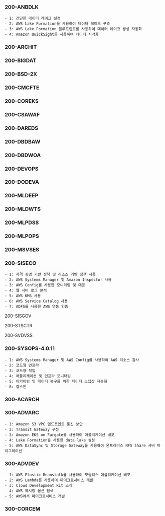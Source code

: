 ### 200-ANBDLK
    - 1: 간단한 데이터 레이크 설정
    - 2: AWS Lake Formation을 사용하여 데이터 레이크 구축
    - 3: AWS Lake Formation 블루프린트를 사용하여 데이터 레이크 생성 자동화
    - 4: Amazon QuickSight를 사용하여 데이터 시각화

### 200-ARCHIT
### 200-BIGDAT
### 200-BSD-2X
### 200-CMCFTE
### 200-COREKS
### 200-CSAWAF
### 200-DAREDS
### 200-DBDBAW
### 200-DBDWOA
### 200-DEVOPS
### 200-DODEVA
### 200-MLDEEP
### 200-MLDWTS
### 200-MLPDSS
### 200-MLPOPS
### 200-MSVSES


### 200-SISECO
    - 1: 자격 증명 기반 정책 및 리소스 기반 정책 사용
    - 2: AWS Systems Manager 및 Amazon Inspector 사용
    - 3: AWS Config를 사용한 모니터링 및 대응
    - 4: 웹 서버 로그 분석
    - 5: AWS KMS 사용
    - 6: AWS Service Catalog 사용
    - 7: ADFS를 사용한 AWS 연동 인증

200-SISGOV

200-STSCTR

200-SVDVSS

### 200-SYSOPS-4.0.11
    - 1: AWS Systems Manager 및 AWS Config를 사용하여 AWS 리소스 감사
    - 2: 코드형 인프라
    - 3: 코드형 작업
    - 4: 애플리케이션 및 인프라 모니터링
    - 5: 아카이빙 및 데이터 복구를 위한 데이터 스냅샷 자동화
    - 6: 캡스톤

### 300-ACARCH

### 300-ADVARC
    - 1: Amazon S3 VPC 엔드포인트 통신 보안
    - 2: Transit Gateway 구성
    - 3: Amazon EKS on Fargate를 사용하여 애플리케이션 배포
    - 4: Lake Formation을 사용한 data lake 설정
    - 5: AWS DataSync 및 Storage Gateway를 사용하여 온프레미스 NFS Share 서버 마이그레이션


### 300-ADVDEV
    - 1: AWS Elastic Beanstalk를 사용하여 모놀리스 애플리케이션 배포
    - 2: AWS Lambda를 사용하여 마이크로서비스 개발
    - 3: Cloud Development Kit 소개
    - 4: AWS 메시징 옵션 탐색
    - 5: AWS에서 마이크로서비스 개발

### 300-CORCEM

